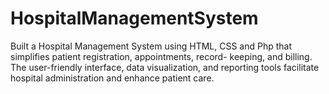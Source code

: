 # HospitalManagementSystem
Built a Hospital Management System using HTML, CSS and Php that simplifies patient registration, appointments, record- keeping, and billing. The user-friendly interface, data visualization, and reporting tools facilitate hospital administration and enhance patient care.
